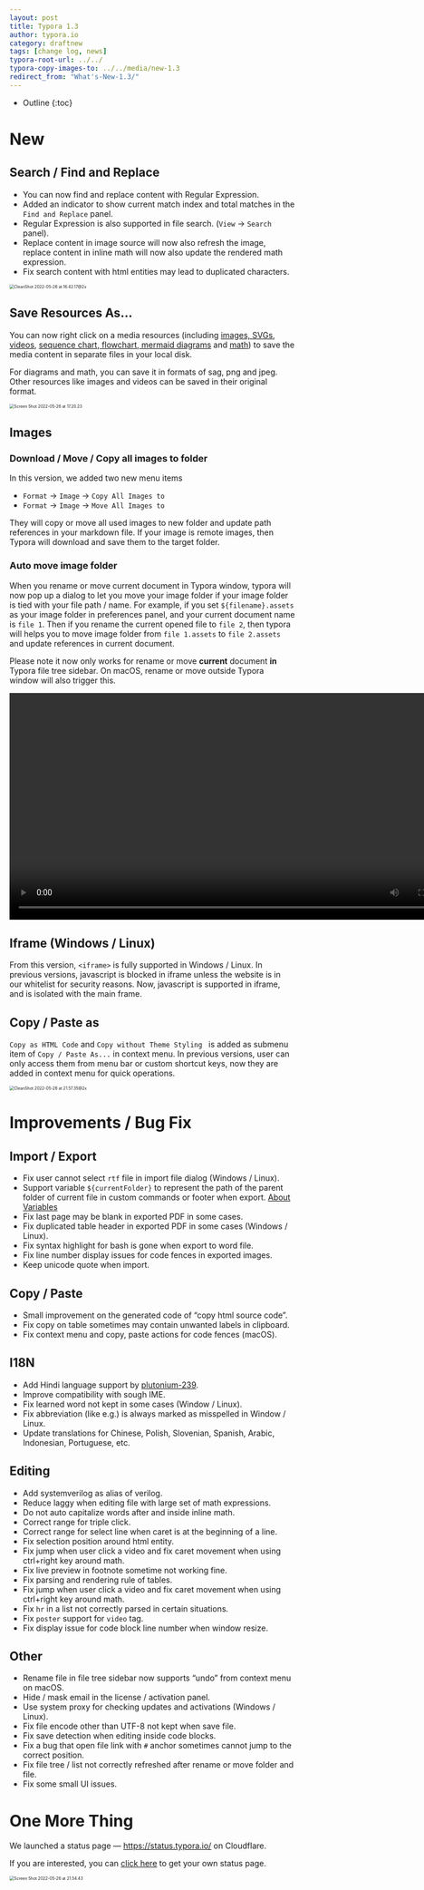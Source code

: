 ```yaml
---
layout: post
title: Typora 1.3
author: typora.io
category: draftnew
tags: [change log, news]
typora-root-url: ../../
typora-copy-images-to: ../../media/new-1.3
redirect_from: "What's-New-1.3/"
---
```


* Outline
{:toc}
# New

## Search / Find and Replace

- You can now find and replace content with Regular Expression.
- Added an indicator to show current match index and total matches in the `Find and Replace` panel.
- Regular Expression is also supported in file search. (`View` → `Search` panel).
- Replace content in image source will now also refresh the image, replace content in inline math will now also update the rendered math expression.
- Fix search content with html entities may lead to duplicated characters.

<img src="/media/search/CleanShot 2022-05-26 at 16.42.17@2x.png" alt="CleanShot 2022-05-26 at 16.42.17@2x" style="zoom:50%;" />

## Save Resources As…

You can now right click on a media resources (including [images, SVGs](/Images/), [videos](/Media/#video), [sequence chart, flowchart, mermaid diagrams](/Draw-Diagrams-With-Markdown/) and [math](/Math/)) to save the media content in separate files in your local disk.

For diagrams and math, you can save it in formats of sag, png and jpeg. Other resources like images and videos can be saved in their original format.

<img src="/media/new-1.3/Screen Shot 2022-05-26 at 17.20.23.png" alt="Screen Shot 2022-05-26 at 17.20.23" style="zoom:50%;" />



## Images

### Download / Move / Copy all images to folder

In this version, we added two new menu items

- `Format` → `Image` → `Copy All Images to`
- `Format` → `Image` → `Move All Images to`

They will copy or move all used images to new folder and update path references in your markdown file. If your image is remote images, then Typora will download and save them to the target folder.

### Auto move image folder

When you rename or move current document in Typora window, typora will now pop up a dialog to let you move your image folder if your image folder is tied with your file path / name. For example, if you set `${filename}.assets` as your image folder in preferences panel, and your current document name is `file 1`. Then if you rename the current opened file to `file 2`, then typora will helps you to move image folder from `file 1.assets` to `file 2.assets` and update references in current document.

Please note it now only works for rename or move **current** document **in** Typora file tree sidebar. On macOS, rename or move outside Typora window will also trigger this.

<video src="/media/new-1.3/rename-file.mp4" style="height:400px"></video>

## Iframe (Windows / Linux)

From this version, `<iframe>` is fully supported in Windows / Linux. In previous versions, javascript is blocked in iframe unless the website is in our whitelist for security reasons. Now, javascript is supported in iframe, and is isolated with the main frame.

## Copy / Paste as

`Copy as HTML Code` and `Copy without Theme Styling ` is added as submenu item of `Copy / Paste As...` in context menu. In previous versions, user can only access them from menu bar or custom shortcut keys, now they are added in context menu for quick operations.

<img src="/media/new-1.3/CleanShot 2022-05-26 at 21.57.35@2x.png" alt="CleanShot 2022-05-26 at 21.57.35@2x" style="zoom:50%;" />

# Improvements / Bug Fix

## Import / Export

- Fix user cannot select `rtf` file in import file dialog (Windows / Linux).
- Support variable `${currentFolder}` to represent the path of the parent folder of current file in custom commands or footer when export. [About Variables](https://support.typora.io/Export/#variables)
- Fix last page may be blank in exported PDF in some cases.
- Fix duplicated table header in exported PDF in some cases (Windows / Linux).
- Fix syntax highlight for bash is gone when export to word file.
- Fix line number display issues for code fences in exported images.
- Keep unicode quote when import.

## Copy / Paste

- Small improvement on the generated code of “copy html source code”.
- Fix copy on table sometimes may contain unwanted labels in clipboard.
- Fix context menu and copy, paste actions for code fences (macOS).

## I18N

- Add Hindi language support by [plutonium-239](https://github.com/plutonium-239).
- Improve compatibility with sough IME.
- Fix learned word not kept in some cases (Window / Linux).
- Fix abbreviation (like e.g.) is always marked as misspelled in Window / Linux.
- Update translations for Chinese, Polish, Slovenian, Spanish, Arabic, Indonesian, Portuguese, etc.

## Editing

- Add systemverilog as alias of verilog.
- Reduce laggy when editing file with large set of math expressions.
- Do not auto capitalize words after and inside inline math.
- Correct range for triple click.
- Correct range for select line when caret is at the beginning of a line.
- Fix selection position around html entity.
- Fix jump when user click a video and fix caret movement when using ctrl+right key around math.
- Fix live preview in footnote sometime not working fine.
- Fix parsing and rendering rule of tables.
- Fix jump when user click a video and fix caret movement when using ctrl+right key around math.
- Fix `hr` in a list not correctly parsed in certain situations.
- Fix `poster` support for `video` tag.
- Fix display issue for code block line number when window resize.

## Other

- Rename file in file tree sidebar now supports “undo” from context menu on macOS.
- Hide / mask email in the license / activation panel.
- Use system proxy for checking updates and activations (Windows / Linux).
- Fix file encode other than UTF-8 not kept when save file.
- Fix save detection when editing inside code blocks.
- Fix a bug that open file link with `#` anchor sometimes cannot jump to the correct position.
- Fix file tree / list not correctly refreshed after rename or move folder and file.
- Fix some small UI issues.

# One More Thing

We launched a status page — <https://status.typora.io/> on Cloudflare. 

If you are interested, you can [click here](https://github.com/eidam/cf-workers-status-page) to get your own status page.

<img src="/media/new-1.3/Screen Shot 2022-05-26 at 21.54.43.png" alt="Screen Shot 2022-05-26 at 21.54.43" style="zoom:50%;" />
